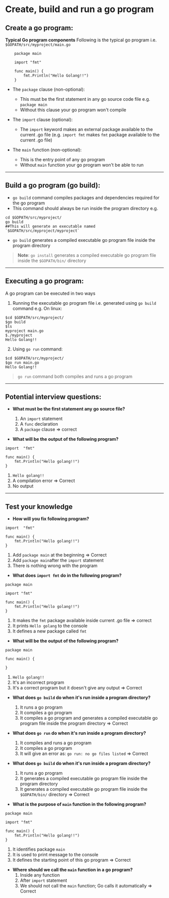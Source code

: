 # Create, build and run a go program
## Create a go program:
 
**Typical Go program components**
Following is the typical go program i.e. `$GOPATH/src/myproject/main.go`
```golang 
    package main

    import "fmt"

    func main() {
        fmt.Println("Hello Golang!!")
    }
```
* The `package` clause (non-optional):  
    * This must be the first statement in any go source code file e.g. `package main`
    * Without this clause your go program won't compile

* The `import` clause (optional):
    * The `import` keyword makes an external package available to the current .go file (e.g. `import fmt` makes `fmt` package available to the current .go file)

* The `main` function (non-optional):
    * This is the entry point of any go program
    * Without `main` function your go program won't be able to run
***

## Build a go program (go build):
* `go build` command compiles packages and dependencies required for the go program
* This command should always be run inside the program directory 
e.g.
```shell
cd $GOPATH/src/myproject/
go build
##This will generate an executable named `$GOPATH/src/myproject/myproject` 
``` 
* `go build` generates a compiled executable go program file inside the program directory

> **Note**: `go install` generates a compiled executable go program file inside the `$GOPATH/bin/` directory
***
## Executing a go program:
A go program can be executed in two ways
1. Running the executable go program file i.e. generated using `go build` command
e.g. On linux:
```shell
$cd $GOPATH/src/myproject/
$go build
$ls
myproject main.go
$./myproject 
Hello Golang!!

```
2. Using `go run` command:  
```shell
$cd $GOPATH/src/myproject/
$go run main.go 
Hello Golang!!
```
> `go run` command both compiles and runs a go program
***

## Potential interview questions:
* **What must be the first statement any go source file?**
    1. An `import` statement
    2. A `func` declaration
    3. A `package` clause => correct

* **What will be the output of the following program?** 
```golang
import  "fmt"

func main() {
    fmt.Println("Hello golang!!")
}
```
   1. `Hello golang!!`
   2. A compilation error => Correct
   3. No output

***
## Test your knowledge
* **How will you fix following program?** 
```golang
import  "fmt"

func main() {
    fmt.Println("Hello golang!!")
}
```
   1. Add `package main` at the beginning => Correct
   2. Add `package main`after the `import` statement
   3. There is nothing wrong with the program

* **What does `import fmt` do in the following program?** 
```golang
package main

import "fmt"

func main() {
    fmt.Println("Hello golang!!")
}
```
   1. It makes the `fmt` package available inside current .go file => correct 
   2. It prints `Hello golang` to the console
   3. It defines a new package called `fmt`

* **What will be the output of the following program?** 
```golang
package main

func main() {

}
```
   1. `Hello golang!!`
   2. It's an incorrect program
   3. It's a correct program but it doesn't give any output => Correct

* **What does `go build` do when it's run inside a program directory?**
    1. It runs a go program
    2. It compiles a go program
    3. It compiles a go program and generates a compiled executable go program file inside the program directory => Correct

* **What does `go run` do when it's run inside a program directory?**
    1. It compiles and runs a go program
    2. It compiles a go program
    3. It will give an error as: `go run: no go files listed` => Correct

* **What does `go build` do when it's run inside a program directory?**
    1. It runs a go program
    2. It generates a compiled executable go program file inside the program directory
    3. It generates a compiled executable go program file inside the `$GOPATH/bin/` directory => Correct

* **What is the purpose of `main` function in the following program?**
```golang
package main

import "fmt"

func main() {
    fmt.Println("Hello golang!!")
}
```
   1. It identifies package `main`
   2. It is used to print message to the console
   3. It defines the starting point of this go program => Correct

* **Where should we call the `main` function in a go program?**
    1. Inside any function
    2. After `import` statement
    3. We should not call the `main` function; Go calls it automatically => Correct